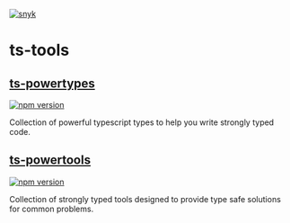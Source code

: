 [![snyk](https://snyk.io/test/github/teunmooij/payload-tools/badge.svg)](https://snyk.io/test/github/teunmooij/payload-tools)

# ts-tools

## [ts-powertypes](./packages/types/README.md)

[![npm version](https://badge.fury.io/js/ts-powertypes.svg)](https://www.npmjs.com/package/ts-powertypes)

Collection of powerful typescript types to help you write strongly typed code.

## [ts-powertools](./packages/tools//README.md)

[![npm version](https://badge.fury.io/js/ts-powertools.svg)](https://www.npmjs.com/package/ts-powertools)

Collection of strongly typed tools designed to provide type safe solutions for common problems.
